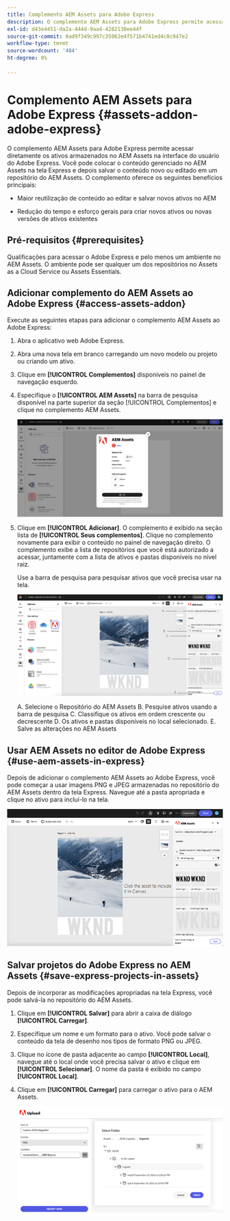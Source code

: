 ```yaml
---
title: Complemento AEM Assets para Adobe Express
description: O complemento AEM Assets para Adobe Express permite acessar diretamente os ativos armazenados no AEM Assets na interface do usuário do Adobe Express.
exl-id: d43e4451-da2a-444d-9aa4-4282130ee44f
source-git-commit: 0ad9f349c997c35862e4f571b4741ed4c0c947e2
workflow-type: tm+mt
source-wordcount: '484'
ht-degree: 0%

---
```


# Complemento AEM Assets para Adobe Express {#assets-addon-adobe-express}

O complemento AEM Assets para Adobe Express permite acessar diretamente os ativos armazenados no AEM Assets na interface do usuário do Adobe Express. Você pode colocar o conteúdo gerenciado no AEM Assets na tela Express e depois salvar o conteúdo novo ou editado em um repositório do AEM Assets. O complemento oferece os seguintes benefícios principais:

* Maior reutilização de conteúdo ao editar e salvar novos ativos no AEM

* Redução do tempo e esforço gerais para criar novos ativos ou novas versões de ativos existentes

## Pré-requisitos {#prerequisites}

Qualificações para acessar o Adobe Express e pelo menos um ambiente no AEM Assets. O ambiente pode ser qualquer um dos repositórios no Assets as a Cloud Service ou Assets Essentials.


## Adicionar complemento do AEM Assets ao Adobe Express {#access-assets-addon}

Execute as seguintes etapas para adicionar o complemento AEM Assets ao Adobe Express:

1. Abra o aplicativo web Adobe Express.

1. Abra uma nova tela em branco carregando um novo modelo ou projeto ou criando um ativo.

1. Clique em **[!UICONTROL Complementos]** disponíveis no painel de navegação esquerdo.

1. Especifique o **[!UICONTROL AEM Assets]** na barra de pesquisa disponível na parte superior da seção [!UICONTROL Complementos] e clique no complemento AEM Assets.

   ![Complemento do AEM Assets](assets/aem-assets-add-on.png)

1. Clique em **[!UICONTROL Adicionar]**. O complemento é exibido na seção lista de **[!UICONTROL Seus complementos]**. Clique no complemento novamente para exibir o conteúdo no painel de navegação direito. O complemento exibe a lista de repositórios que você está autorizado a acessar, juntamente com a lista de ativos e pastas disponíveis no nível raiz.

   Use a barra de pesquisa para pesquisar ativos que você precisa usar na tela.

   ![Pesquisar ativos no complemento AEM Assets](assets/assets-add-on-browse-assets.png)

   A. Selecione o Repositório do AEM Assets B. Pesquise ativos usando a barra de pesquisa C. Classifique os ativos em ordem crescente ou decrescente D. Os ativos e pastas disponíveis no local selecionado. E. Salve as alterações no AEM Assets



## Usar AEM Assets no editor de Adobe Express {#use-aem-assets-in-express}

Depois de adicionar o complemento AEM Assets ao Adobe Express, você pode começar a usar imagens PNG e JPEG armazenadas no repositório do AEM Assets dentro da tela Express. Navegue até a pasta apropriada e clique no ativo para incluí-lo na tela.

![Incluir ativos do complemento Assets](assets/aem-assets-add-on-include-assets.png)


## Salvar projetos do Adobe Express no AEM Assets {#save-express-projects-in-assets}

Depois de incorporar as modificações apropriadas na tela Express, você pode salvá-la no repositório do AEM Assets.

1. Clique em **[!UICONTROL Salvar]** para abrir a caixa de diálogo **[!UICONTROL Carregar]**.
1. Especifique um nome e um formato para o ativo. Você pode salvar o conteúdo da tela de desenho nos tipos de formato PNG ou JPEG.

1. Clique no ícone de pasta adjacente ao campo **[!UICONTROL Local]**, navegue até o local onde você precisa salvar o ativo e clique em **[!UICONTROL Selecionar]**. O nome da pasta é exibido no campo **[!UICONTROL Local]**.

1. Clique em **[!UICONTROL Carregar]** para carregar o ativo para o AEM Assets.

   ![Salvar ativos no AEM](assets/aem-assets-add-on-save.png)
